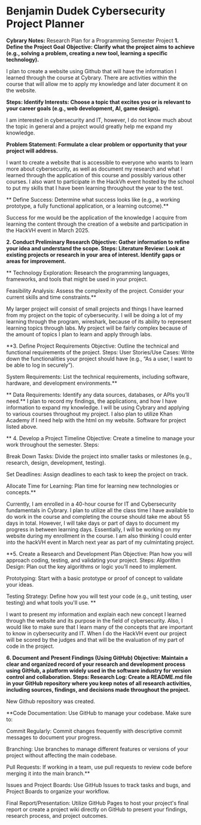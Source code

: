 # Benjamin Dudek Cybersecurity Project Planner
**Cybrary Notes:**
Research Plan for a Programming Semester Project
**1.  Define the Project Goal**
**Objective: Clarify what the project aims to achieve (e.g., solving a problem, creating a new tool, learning a specific technology).**


I plan to create a website using Github that will have the information I learned through the course at Cybrary. There are activities within the course that will allow me to apply my knowledge and later document it on the website.


**Steps:
Identify Interests: Choose a topic that excites you or is relevant to your career goals (e.g., web development, AI, game design).**


I am interested in cybersecurity and IT, however, I do not know much about the topic in general and a project would greatly help me expand my knowledge.


**Problem Statement: Formulate a clear problem or opportunity that your project will address.**


I want to create a website that is accessible to everyone who wants to learn more about cybersecurity, as well as document my research and what I learned through the application of this course and possibly various other courses. I also want to participate in the HackVh event hosted by the school to put my skills that I have been learning throughout the year to the test.

**
Define Success: Determine what success looks like (e.g., a working prototype, a fully functional application, or a learning outcome).**


Success for me would be the application of the knowledge I acquire from learning the content through the creation of a website and participation in the HackVH event in March 2025.

**2.  Conduct Preliminary Research
Objective: Gather information to refine your idea and understand the scope.
Steps:
Literature Review: Look at existing projects or research in your area of interest. Identify gaps or areas for improvement.**

**
Technology Exploration: Research the programming languages, frameworks, and tools that might be used in your project.


Feasibility Analysis: Assess the complexity of the project. Consider your current skills and time constraints.**


My larger project will consist of small projects and things I have learned from my project on the topic of cybersecurity. I will be doing a lot of my learning through the program, wireshark, because of its ability to represent learning topics through labs. My project will be fairly complex because of the amount of topics I plan to learn and apply through labs.


**3.  Define Project Requirements
Objective: Outline the technical and functional requirements of the project.
Steps:
User Stories/Use Cases: Write down the functionalities your project should have (e.g., “As a user, I want to be able to log in securely”).


System Requirements: List the technical requirements, including software, hardware, and development environments.**

**
Data Requirements: Identify any data sources, databases, or APIs you’ll need.**
I plan to record my findings, the applications, and how I have information to expand my knowledge. I will be using Cybrary and applying to various courses throughout my project. I also plan to utilize Khan Academy if I need help with the html on my website. Software for project listed above.

**
4.  Develop a Project Timeline
Objective: Create a timeline to manage your work throughout the semester.
Steps:


Break Down Tasks: Divide the project into smaller tasks or milestones (e.g., research, design, development, testing).


Set Deadlines: Assign deadlines to each task to keep the project on track.


Allocate Time for Learning: Plan time for learning new technologies or concepts.**


Currently, I am enrolled in a 40-hour course for IT and Cybersecurity fundamentals in Cybrary. I plan to utilize all the class time I have available to do work in the course and completing the course should take me about 55 days in total. However, I will take days or part of days to document my progress in between learning days. Essentially, I will be working on my website during my enrollment in the course. I am also thinking I could enter into the hackVH event in March next year as part of my culmintating project.


**5.  Create a Research and Development Plan
Objective: Plan how you will approach coding, testing, and validating your project.
Steps:
Algorithm Design: Plan out the key algorithms or logic you’ll need to implement.


Prototyping: Start with a basic prototype or proof of concept to validate your ideas.


Testing Strategy: Define how you will test your code (e.g., unit testing, user testing) and what tools you'll use.
**

I want to present my information and explain each new concept I learned through the website and its purpose in the field of cybersecurity. Also, I would like to make sure that I learn many of the concepts that are important to know in cybersecurity and IT. When I do the HackVH event our project will be scored by the judges and that will be the evaluation of my part of code in the project.


**6.  Document and Present Findings (Using GitHub)
Objective: Maintain a clear and organized record of your research and development process using GitHub, a platform widely used in the software industry for version control and collaboration.
Steps:
Research Log: Create a README.md file in your GitHub repository where you keep notes of all research activities, including sources, findings, and decisions made throughout the project.**


New Github repository was created.


**Code Documentation: Use GitHub to manage your codebase. Make sure to:


Commit Regularly: Commit changes frequently with descriptive commit messages to document your progress.


Branching: Use branches to manage different features or versions of your project without affecting the main codebase.


Pull Requests: If working in a team, use pull requests to review code before merging it into the main branch.**


Issues and Project Boards: Use GitHub Issues to track tasks and bugs, and Project Boards to organize your workflow.


Final Report/Presentation: Utilize GitHub Pages to host your project's final report or create a project wiki directly on GitHub to present your findings, research process, and project outcomes.
